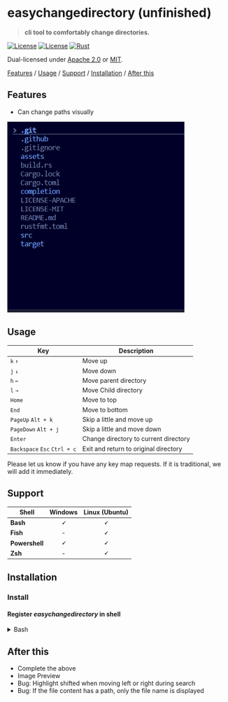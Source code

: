 # easychangedirectory (unfinished)

> **cli tool to comfortably change directories.**

[![License](https://img.shields.io/badge/license-Apache%202.0-blue?style=flat-square)](LICENSE-APACHE)
[![License](https://img.shields.io/badge/license-MIT-blue?style=flat-square)](LICENSE-MIT)
[![Rust](https://github.com/shsyss/easychangedirectory/actions/workflows/rust.yml/badge.svg)](https://github.com/shsyss/easychangedirectory/actions/workflows/rust.yml)

Dual-licensed under [Apache 2.0](LICENSE-APACHE) or [MIT](LICENSE-MIT).

[Features](#features) / [Usage](#usage) / [Support](#support) / [Installation](#installation) / [After this](#after-this)

## Features

- Can change paths visually

![demo](./assets/demo.gif)

## Usage

| Key                          | Description                           |
| ---------------------------- | ------------------------------------- |
| `k` `↑`                      | Move up                               |
| `j` `↓`                      | Move down                             |
| `h` `←`                      | Move parent directory                 |
| `l` `→`                      | Move Child directory                  |
| `Home`                       | Move to top                           |
| `End`                        | Move to bottom                        |
| `PageUp` `Alt + k`           | Skip a little and move up             |
| `PageDown` `Alt + j`         | Skip a little and move down           |
| `Enter`                      | Change directory to current directory |
| `Backspace` `Esc` `Ctrl + c` | Exit and return to original directory |

Please let us know if you have any key map requests. If it is traditional, we will add it immediately.

## Support

| Shell          | Windows       | Linux (Ubuntu) |
| ---------------|:-------------:|:--------------:|
| **Bash**       | **&#128504;** | **&#128504;**  |
| **Fish**       | -             | **&#128504;**  |
| **Powershell** | **&#128504;** | **&#128504;**  |
| **Zsh**        | -             | **&#128504;**  |

## Installation

### Install


#### Register ***easychangedirectory*** in shell

<details>
<summary>Bash</summary>
Add to `~/.bashrc`

```
eval "$(easychangedirectory --init bash)"
```
Run `. ~/.bashrc` as needed
</details>

## After this

- Complete the above
- Image Preview
- Bug: Highlight shifted when moving left or right during search
- Bug: If the file content has a path, only the file name is displayed
